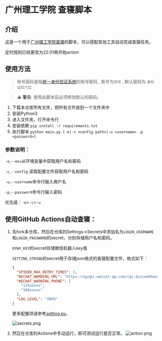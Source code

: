 # 广州理工学院 查寝脚本

## 介绍

这是一个用于[广州理工学院查寝](https://xsfw.gzist.edu.cn/xsfw/sys/swmzncqapp/*default/index.do)的脚本，可以搭配其他工具自动完成查寝任务。

定时规则已经更改为22:01再开始action

## 使用方法

> 账号密码是指[统一身份验证系统](https://ids.gzist.edu.cn/lyuapServer/login)的账号密码
> , 账号为```学号```
> , 默认密码为 ```身份证后六位```

> ⚠️ **警告**: 使用此脚本前必须修改默认的密码。

1. 下载本仓库所有文件，把所有文件放到一个文件夹中
2. 安装Python3
3. 进入文件夹，打开命令行
3. 安装依赖
   ```pip install -r requirements.txt```
4. 执行脚本
   ```python main.py [-e|-c <config path>|-u <username> -p <password>]```

### 参数说明：

```-e```,```--env```从环境变量中获取用户名和密码

```-c```,```--config``` 读取配置文件获取用户名和密码

```-u```,```--username```命令行输入用户名

```-p```,```--password```命令行输入密码

优先级：```-e```>```-c```>```-u```

## 使用GitHub Actions自动查寝：

1. 先fork本仓库，然后在仓库的Settings->Secrets中添加名为```LOGIN_USERNAME```和```LOGIN_PASSWORD```的secret，分别存储用户名和密码。

   ```QYWX_KEY```的secret存储微信机器人key值

   ```SETTING_STRING```的secret用于存储json格式的查寝配置文件，格式如下：
   ```json
   {
     "SPIDER_MAX_RETRY_TIMES": 3,
     "WECHAT_WARNING_URL": "https://qyapi.weixin.qq.com/cgi-bin/webhook/send?key=a80dfdx-xxxx-xxxx-xxxx-xxxxxxxxxxxx",
     "WECHAT_WARNING_PHONE": [
       "135xxxxx",
       "189xxxxx"
     ],
     "LOG_LEVEL": "INFO"
   }
   ```
   更多配置项请参考[setting.py](./setting.py)。

   ![secrets.png](./doc/secrets.png)

3. 然后在仓库的Actions中手动运行，即可测试运行是否正常。
   ![action.png](./doc/action.png)
